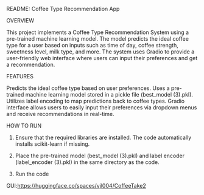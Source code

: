 README: Coffee Type Recommendation App

OVERVIEW

This project implements a Coffee Type Recommendation System using a pre-trained machine learning model. 
The model predicts the ideal coffee type for a user based on inputs such as time of day, coffee strength, sweetness level, milk type, and more. 
The system uses Gradio to provide a user-friendly web interface where users can input their preferences and get a recommendation.

FEATURES

Predicts the ideal coffee type based on user preferences.
Uses a pre-trained machine learning model stored in a pickle file (best_model (3).pkl).
Utilizes label encoding to map predictions back to coffee types.
Gradio interface allows users to easily input their preferences via dropdown menus and receive recommendations in real-time.

HOW TO RUN

1. Ensure that the required libraries are installed. The code automatically installs scikit-learn if missing.

2. Place the pre-trained model (best_model (3).pkl) and label encoder (label_encoder (3).pkl) in the same directory as the code.

3. Run the code

GUI:https://huggingface.co/spaces/vjl004/CoffeeTake2 
